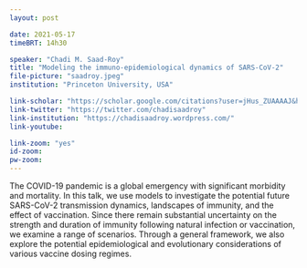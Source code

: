 ```yaml
---
layout: post

date: 2021-05-17
timeBRT: 14h30

speaker: "Chadi M. Saad-Roy"
title: "Modeling the immuno-epidemiological dynamics of SARS-CoV-2"
file-picture: "saadroy.jpeg"
institution: "Princeton University, USA"

link-scholar: "https://scholar.google.com/citations?user=jHus_ZUAAAAJ&hl=en"
link-twitter: "https://twitter.com/chadisaadroy"
link-institution: "https://chadisaadroy.wordpress.com/"
link-youtube:

link-zoom: "yes"
id-zoom: 
pw-zoom: 
---
```


The COVID-19 pandemic is a global emergency with significant morbidity and mortality. In this talk, we use models to investigate the potential future SARS-CoV-2 transmission dynamics, landscapes of immunity, and the effect of vaccination. Since there remain substantial uncertainty on the strength and duration of immunity following natural infection or vaccination, we examine a range of scenarios. Through a general framework, we also explore the potential epidemiological and evolutionary considerations of various vaccine dosing regimes.
